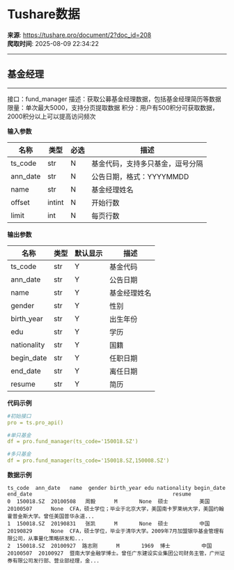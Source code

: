 # Tushare数据

**来源**: https://tushare.pro/document/2?doc_id=208  
**爬取时间**: 2025-08-09 22:34:22

---

## 基金经理

---

接口：fund\_manager
描述：获取公募基金经理数据，包括基金经理简历等数据
限量：单次最大5000，支持分页提取数据
积分：用户有500积分可获取数据，2000积分以上可以提高访问频次

**输入参数**

| 名称 | 类型 | 必选 | 描述 |
| --- | --- | --- | --- |
| ts\_code | str | N | 基金代码，支持多只基金，逗号分隔 |
| ann\_date | str | N | 公告日期，格式：YYYYMMDD |
| name | str | N | 基金经理姓名 |
| offset | intint | N | 开始行数 |
| limit | int | N | 每页行数 |

**输出参数**

| 名称 | 类型 | 默认显示 | 描述 |
| --- | --- | --- | --- |
| ts\_code | str | Y | 基金代码 |
| ann\_date | str | Y | 公告日期 |
| name | str | Y | 基金经理姓名 |
| gender | str | Y | 性别 |
| birth\_year | str | Y | 出生年份 |
| edu | str | Y | 学历 |
| nationality | str | Y | 国籍 |
| begin\_date | str | Y | 任职日期 |
| end\_date | str | Y | 离任日期 |
| resume | str | Y | 简历 |

**代码示例**

```yaml
#初始接口
pro = ts.pro_api()

#单只基金
df = pro.fund_manager(ts_code='150018.SZ')

#多只基金
df = pro.fund_manager(ts_code='150018.SZ,150008.SZ')
```

**数据示例**

```
ts_code  ann_date   name  gender birth_year edu nationality begin_date  end_date                                             resume
0  150018.SZ  20100508   周毅      M       None  硕士          美国   20100507      None  CFA，硕士学位；毕业于北京大学，美国南卡罗莱纳大学，美国约翰霍普金斯大学。曾任美国普华永道...
1  150018.SZ  20190831   张凯      M       None  硕士          中国   20190829      None  CFA，硕士学位，毕业于清华大学。2009年7月加盟银华基金管理有限公司，从事量化策略研发和...
2  150018.SZ  20100927  路志刚      M       1969  博士          中国   20100507  20100927  暨南大学金融学博士。曾任广东建设实业集团公司财务主管，广州证券有限公司发行部、营业部经理，金...
```
